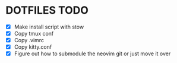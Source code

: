 # DOTFILES TODO


- [x] Make install script with stow
- [x] Copy tmux conf
- [x] Copy .vimrc
- [x] Copy kitty.conf
- [x] Figure out how to submodule the neovim git or just move it over
